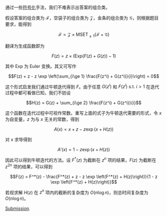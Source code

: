 通过一些[符号化](https://www.cnblogs.com/joke3579/p/symbolic_method.html)手法，我们不难表示出答案的组合类。

假设答案的组合类为 $\mathcal F$，空袋子的组合类为 $\mathcal Z$，金条的组合类为 $\mathcal G$，则根据题目要求，能得到

$$\mathcal F = \mathcal Z \times\text{MSET}_{\ge 1}(\mathcal F + \mathcal G)$$

翻译为生成函数即为

$$F(z) = z\times \left( \text{Exp}(F(z) + G(z)) - 1 \right)$$

其中 $\text{Exp}$ 为 Euler 变换。其又可写作

$$F(z) + z - z \exp \left(\sum_{i\ge 1} \frac{F(z^i) + G(z^i)}{i}\right) = 0$$

这个形式启发我们通过牛顿迭代得到 $F$。由于任意 $G(z^i)$ 和 $F(z^i) \text{ s.t. }i > 1$ 在迭代过程中都可看做已知，我们不妨设

$$H(z) = G(z) + \sum_{i\ge 2} \frac{F(z^i) + G(z^i)}{i}$$

这个函数在迭代过程中可视作常数。重写上面的式子为牛顿迭代需要的形式，令 $x$ 为自变量，$z$ 为与 $x$ 无关的常数，得到

$$A(x) = x + z - z \exp \left(x + H(z)\right)$$

对 $x$ 求导得到

$$A'(x) = 1 - z \exp \left(x + H(z)\right)$$

因此可以得到牛顿迭代的方法。设 $F^*(z)$ 为截断在 $z^n$ 项的结果，$F(z)$ 为截断在 $z^{2n}$ 项的结果，可以得到

$$F(z) = F^*(z) - \frac{F^*(z) + z - z \exp \left(F^*(z) + H(z)\right)}{1 - z \exp \left(F^*(z) + H(z)\right)}$$

若视求解 $H(z)$ 在 $z^n$ 项内的截断的复杂度为 $O(n\log n)$，则总时间复杂度为 $O(n\log n)$。

[Submission](https://atcoder.jp/contests/abc230/submissions/38922370).